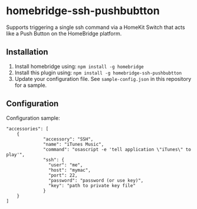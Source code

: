 homebridge-ssh-pushbubtton
==============

Supports triggering a single ssh command via a HomeKit Switch that acts like a Push Button on the HomeBridge platform.

## Installation

1. Install homebridge using: `npm install -g homebridge`
2. Install this plugin using: `npm install -g homebridge-ssh-pushbubtton`
3. Update your configuration file. See `sample-config.json` in this repository for a sample.

## Configuration

Configuration sample:

```
"accessories": [
	{
              "accessory": "SSH",
              "name": "iTunes Music",
              "command": "osascript -e 'tell application \"iTunes\" to play'",
              "ssh": {
                "user": "me",
                "host": "mymac",
                "port": 22,
                "password": "password (or use key)",
                "key": "path to private key file"
              }
	}
]
```
